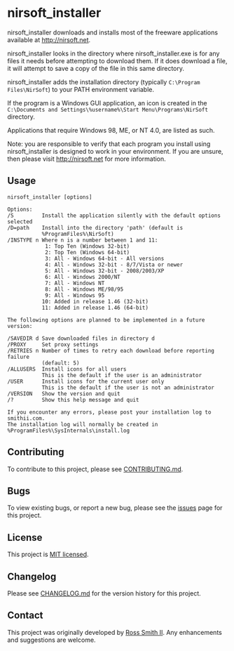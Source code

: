 # nirsoft_installer

nirsoft_installer downloads and installs most of the freeware
applications available at http://nirsoft.net.

nirsoft_installer looks in the directory where nirsoft_installer.exe is for
any files it needs before attempting to download them. If it does download a
file, it will attempt to save a copy of the file in this same directory.

nirsoft_installer adds the installation directory (typically
`C:\Program Files\NirSoft`) to your PATH environment variable.

If the program is a Windows GUI application, an icon is created in the
`C:\Documents and Settings\%username%\Start Menu\Programs\NirSoft` directory.

Applications that require Windows 98, ME, or NT 4.0, are listed as such.

Note: you are responsible to verify that each program you install using
nirsoft_installer is designed to work in your environment.
If you are unsure, then please visit http://nirsoft.net for more information.

## Usage

````
nirsoft_installer [options]

Options:
/S         Install the application silently with the default options selected
/D=path    Install into the directory 'path' (default is
           %ProgramFiles%\NirSoft)
/INSTYPE n Where n is a number between 1 and 11:
            1: Top Ten (Windows 32-bit)
            2: Top Ten (Windows 64-bit)
            3: All - Windows 64-bit - All versions
            4: All - Windows 32-bit - 8/7/Vista or newer
            5: All - Windows 32-bit - 2008/2003/XP
            6: All - Windows 2000/NT
            7: All - Windows NT
            8: All - Windows ME/98/95
            9: All - Windows 95
           10: Added in release 1.46 (32-bit)
           11: Added in release 1.46 (64-bit)

The following options are planned to be implemented in a future version:

/SAVEDIR d Save downloaded files in directory d
/PROXY     Set proxy settings
/RETRIES n Number of times to retry each download before reporting failure
           (default: 5)
/ALLUSERS  Install icons for all users
           This is the default if the user is an administrator
/USER      Install icons for the current user only
           This is the default if the user is not an administrator
/VERSION   Show the version and quit
/?         Show this help message and quit

If you encounter any errors, please post your installation log to smithii.com.
The installation log will normally be created in %ProgramFiles%\SysInternals\install.log
````

## Contributing

To contribute to this project, please see [CONTRIBUTING.md](CONTRIBUTING.md).

## Bugs

To view existing bugs, or report a new bug, please see the [issues](/issues) page for this project.

## License

This project is [MIT licensed](LICENSE).

## Changelog

Please see [CHANGELOG.md](CHANGELOG.md) for the version history for this project.

## Contact

This project was originally developed by [Ross Smith II](mailto:ross@smithii.com).
Any enhancements and suggestions are welcome.
